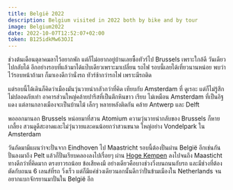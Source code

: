 ```yaml
---
title: België 2022
description: Belgium visited in 2022 both by bike and by tour
image: Belgium2022
date: 2022-10-07T12:52:07+02:00
token: B125idkMw63OJI
---
```


ช่วงต้นเดือนตุลาคมลาไว้อยากพัก แต่ก็ไม่อยากอยู่บ้านเลยซื้อทัวร์ไป Brussels
เพราะใกล้ดี วันเดียวไปกลับได้ อีกอย่างรอบที่แล้วมาได้แป๊บเดียวเพราะมาเปลี่ยน
รถไฟ รอบนี้เลยได้เที่ยวนานหน่อย พบว่า ไว้รอบหน้าถ้ามา ก็มาเองดีกว่านั่งรถ
ทัวร์ช้ากว่ารถไฟ เพราะมีรถติด

แต่รอบนี้ได้เดินก็คิดว่าเมืองมันวุ่นวายน่ากลัวกว่าที่คิด เทียบกับ Amsterdam ที่
ดูเรอะ แต่ก็ไม่รู้สึกไม่ปลอดภัยเท่า อาคารส่วนใหญ่คล้ายปารีสที่เป็นตึกหินขาว
เรียบ ไม่เหมือน Amsterdam ที่เป็นอิฐแดง แต่ลานกลางเมืองจะเป็นบ้านไม้
เล็กๆ หลายหลังติดกัน คล้าย Antwerp และ Delft

พอออกมานอก Brussels หน่อยมาที่สวน Atomium ความวุ่นวายน่ากลับของ
Brussels ก็หายเกลี้ยง สวนดูดีสะอาดและไม่วุ่นวายและคนน้อยกว่าสวนขนาด
ใหญ่อย่าง Vondelpark ใน Amsterdam

วันถัดมามีแผนว่าจะปั่นจาก Eindhoven ไป Maastricht รอบนี้ต้องปั่นผ่าน
België อีกเช่นกัน ปั่นลงมาถึง Pelt แล้วก็ปั่นเรียบคลองลงไปเรื่อยๆ ผ่าน
[Hoge Kempen](https://www.nationaalparkhogekempen.be/nl)
ลงไปจนถึง Maasticht ทางดีกว่าที่คิดมาก ตรงยาวรถน้อย ข้อเสียคงมี
อย่างเดียวคือบางช่วงวิ่งบนถนนกับรถ และมีช่วงที่ต้องตัดกับถนน 6 เลนส์ที่รถ
วิ่งเร็ว แต่ก็มีแค่ช่วงเดียวนอกนั้นดีกว่าปั่นข้ามเมืองใน Netherlands จน
อยากแบกจักรยานมาปั่นใน België อีก
